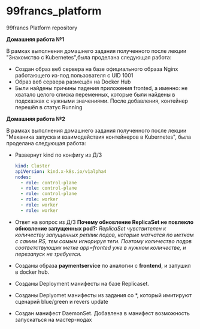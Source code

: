 # 99francs_platform
99francs Platform repository

**Домашняя работа №1**

В рамках выполнения домашнего задания полученного после лекции 
"Знакомство с Kubernetes",была проделана следующая работа:
 - Создан образ веб сервера на базе официального образа Nginx работающего из-под пользователя с UID 1001
 - Образ веб сервера размещён на Docker Hub
 - Были найдены причины падения приложения fronted, а именно: не хватало целого списка переменных, 
 которые были найдены в подсказках с нужными значениями. После добавления, контейнер перешёл в статус Running

**Домашняя работа №2**

В рамках выполнения домашнего задания полученного после лекции "Механика запуска и взаимодействия контейнеров в Kubernetes",
была проделана следующая работа:
- Развернут kind по конфигу из Д/З
    ```yaml
    kind: Cluster
    apiVersion: kind.x-k8s.io/v1alpha4
    nodes:
      - role: control-plane
      - role: control-plane
      - role: control-plane
      - role: worker
      - role: worker
      - role: worker
    ```
- Ответ на вопрос из Д/З **Почему обновление ReplicaSet не повлекло обновление запущенных pod?:**
*ReplicaSet чувствителен к количеству запущенных реплик подов, которые матчатся по меткам с самим RS, тем самым игнорируя теги. Поэтому количество подов соответствующих метке app=fronted уже в нужном количестве, и перезапуск не требуется.* 

- Созданы образа **paymentservice** по аналогии с **frontend**, и запушил в docker hub.
- Созданы Deployment манифесты на базе Replicaset. 
- Созданы Deplyomet манифесты из задания со *, который имитируют сценарий blue/green и revers update   
- Создан манифест DaemonSet. Добавлена в манифест возможность запускаться на мастер-нодах
